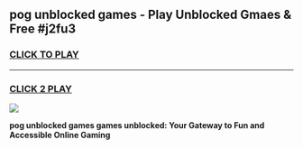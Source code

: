 
## pog unblocked games - Play Unblocked Gmaes & Free #j2fu3
<h3>
<a href="https://news.freeplayer.one?title=pog_unblocked_games&ref=24F">CLICK TO PLAY</a></h3>
<hr>

<h3>
<a href="https://news.freeplayer.one?title=pog_unblocked_games&ref=24F">CLICK 2 PLAY</a>
  
</h3>

<a href="https://news.freeplayer.one?title=pog_unblocked_games&ref=24F/"><img src="https://clearcache.store/games.png"></a>


**pog unblocked games games unblocked: Your Gateway to Fun and Accessible Online Gaming**
